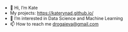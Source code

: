 - 👋 Hi, I’m Kate
- My projects: https://katerynad.github.io/
- 👀 I’m interested in Data Science and Machine Learning
- 📫 How to reach me drogaieva@gmail.com

<!---
KaterynaD/KaterynaD is a ✨ special ✨ repository because its `README.md` (this file) appears on your GitHub profile.
You can click the Preview link to take a look at your changes.
--->

